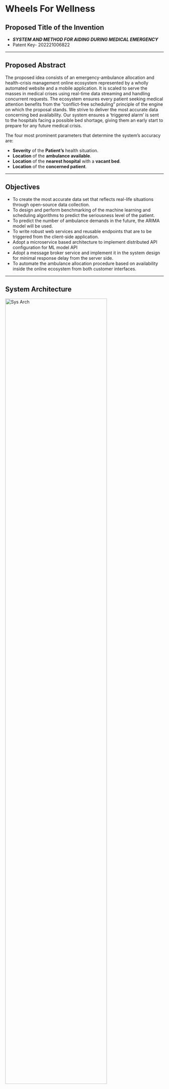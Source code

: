# Wheels For Wellness

## Proposed Title of the Invention 

* ***SYSTEM AND METHOD FOR AIDING DURING MEDICAL EMERGENCY***
* Patent Key- 202221006822

----

## Proposed Abstract

The proposed idea consists of an emergency-ambulance allocation and health-crisis management online ecosystem represented by a wholly automated website and a mobile application. It is scaled to serve the masses in medical crises using real-time data streaming and handling concurrent requests. The ecosystem ensures every patient seeking medical attention benefits from the “conflict-free scheduling” principle of the engine on which the proposal stands. We strive to deliver the most accurate data concerning bed availability. Our system ensures a ‘triggered alarm’ is sent to the hospitals facing a possible bed shortage, giving them an early start to prepare for any future medical crisis.

The four most prominent parameters that determine the system’s accuracy are:

* **Severity** of the **Patient’s** health situation.
* **Location** of the **ambulance available**.
* **Location** of the **nearest hospital** with a **vacant bed**.
* **Location** of the **concerned patient**.

----

## Objectives

* To create the most accurate data set that reflects real-life situations through open-source data collection. 
* To design and perform benchmarking of the machine learning and scheduling algorithms to predict the seriousness level of the patient.
* To predict the number of ambulance demands in the future, the ARIMA model will be used.
* To write robust web services and reusable endpoints that are to be triggered from the client-side application.
* Adopt a microservice based architecture to implement distributed API configuration for ML model API
* Adopt a message broker service and implement it in the system design for minimal response delay from the server side.
* To automate the ambulance allocation procedure based on availability inside the online ecosystem from both customer interfaces. 

----

## System Architecture

<img src="https://user-images.githubusercontent.com/43987867/162326307-aa62d3d6-0586-4400-9de5-a3fb5a7e1304.png" alt="Sys Arch" width="80%">

----

## Database Entity Relationship Diagram

<img src="https://user-images.githubusercontent.com/43987867/162326778-adfccfed-73fc-4c8b-be59-0d8f2a58bb16.png" alt="ER" width="80%">

----

## Problems Solved

* Optimized navigation using google’s distance matrix API
* Elimination of Human Intervention in generating a pre-diagnosis patient report.
* Bed Availability Transparency is ensured as the proposed online system uses the socket standard for communication between the client and server.
* Forecast a probable bed shortage when there is a sudden rise in the number of patient admissions.

----

## Project Gallery


----

## Tech Stack

* NodeJs
* ReactJs
* ReactNative
* Python
* Flask
* Express
* MySQL
* Redis
* RabbitMQ
* Socket.io
* Heroku Cloud

## Thank You!

 



